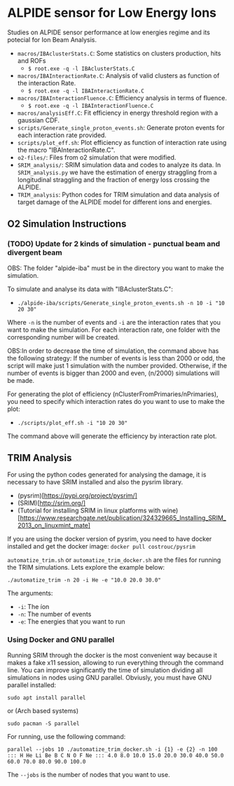 # ALPIDE sensor for Low Energy Ions 

Studies on ALPIDE sensor performance at low energies regime and its potecial for Ion Beam Analysis.

* `macros/IBAclusterStats.C`: Some statistics on clusters production, hits and ROFs
  * `$ root.exe -q -l IBAclusterStats.C`
* `macros/IBAInteractionRate.C`: Analysis of valid clusters as function of the interaction Rate.
  * `$ root.exe -q -l IBAInteractionRate.C`
* `macros/IBAInteractionFluence.C`:  Efficiency analysis in terms of fluence.
  * `$ root.exe -q -l IBAInteractionFluence.C`
* `macros/analysisEff.C`: Fit efficiency in energy threshold region with a gaussian CDF.
* `scripts/Generate_single_proton_events.sh`: Generate proton events for each interaction rate provided.
* `scripts/plot_eff.sh`: Plot efficiency as function of interaction rate using the macro "IBAInteractionRate.C".
* `o2-files/`: Files from o2 simulation that were modified. 
* `SRIM_analysis/`: SRIM simulation data and codes to analyze its data. In `SRIM_analysis.py` we have the estimation of energy straggling from a longitudinal straggling and the fraction of energy loss crossing the ALPIDE.
* `TRIM_analysis`: Python codes for TRIM simulation and data analysis of target damage of the ALPIDE model for different ions and energies.

## O2 Simulation Instructions

###  (TODO) Update for 2 kinds of simulation - punctual beam and divergent beam

OBS: The folder "alpide-iba" must be in the directory you want to make the simulation.

To simulate and analyse its data with "IBAclusterStats.C":
* `./alpide-iba/scripts/Generate_single_proton_events.sh -n 10 -i "10 20 30"`

Where `-n` is the number of events and `-i` are the interaction rates that you want to make the simulation. For each interaction rate, one folder with the corresponding number will be created. 

OBS:In order to decrease the time of simulation, the command above has the following strategy: If the number of events is less than 2000 or odd, the script will make just 1 simulation with the number provided. Otherwise, if the number of events is bigger than 2000 and even, (n/2000) simulations will be made. 

For generating the plot of efficiency (nClusterFromPrimaries/nPrimaries), you need to specify which interaction rates do you want to use to make the plot:

* `./scripts/plot_eff.sh -i "10 20 30"`

The command above will generate the efficiency by interaction rate plot.

## TRIM Analysis

For using the python codes generated for analysing the damage, it is necessary to have SRIM installed and also the pysrim library.
* (pysrim)[https://pypi.org/project/pysrim/]
* (SRIM)[http://srim.org/]
* (Tutorial for installing SRIM in linux platforms with wine)[https://www.researchgate.net/publication/324329665_Installing_SRIM_2013_on_linuxmint_mate]

If you are using the docker version of pysrim, you need to have docker installed and get the docker image:
`docker pull costrouc/pysrim`

`automatize_trim.sh` or `automatize_trim_docker.sh` are the files for running the TRIM simulations. Lets explore the example below:

`./automatize_trim -n 20 -i He -e "10.0 20.0 30.0"`

The arguments:
* `-i`: The íon
* `-n`: The number of events
* `-e`: The energies that you want to run

### Using Docker and GNU parallel

Running SRIM through the docker is the most convenient way because it makes a fake x11 session, allowing to run everything through the command line. You can improve significantly the time of simulation dividing all simulations in nodes using GNU parallel. Obviusly, you must have GNU parallel installed:

`sudo apt install parallel`

or (Arch based systems)

`sudo pacman -S parallel`

For running, use the following command:

`parallel --jobs 10 ./automatize_trim_docker.sh -i {1} -e {2} -n 100 ::: H He Li Be B C N O F Ne ::: 4.0 8.0 10.0 15.0 20.0 30.0 40.0 50.0 60.0 70.0 80.0 90.0 100.0`

The `--jobs` is the number of nodes that you want to use.
